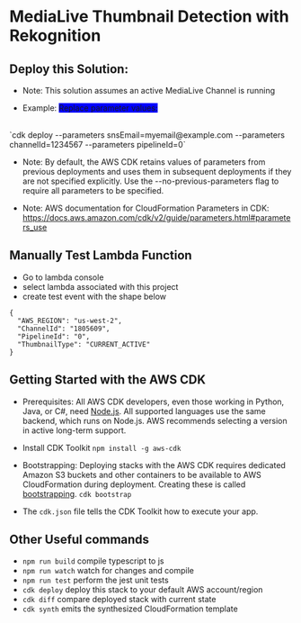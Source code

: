 # MediaLive Thumbnail Detection with Rekognition 


## Deploy this Solution:  
-  Note: This solution assumes an active MediaLive Channel is running 

* Example: <span style="background-color: blue">Replace parameter values: </span> 
<br>
    `cdk deploy --parameters snsEmail=myemail@example.com --parameters channelId=1234567  --parameters pipelineId=0`

- Note: By default, the AWS CDK retains values of parameters from previous deployments and uses them in subsequent deployments if they are not specified explicitly. Use the --no-previous-parameters flag to require all parameters to be specified.

- Note: AWS documentation for CloudFormation Parameters in CDK: https://docs.aws.amazon.com/cdk/v2/guide/parameters.html#parameters_use 

## Manually Test Lambda Function
- Go to lambda console 
- select lambda associated with this project 
- create test event with the shape below 

```
{
  "AWS_REGION": "us-west-2",
  "ChannelId": "1805609",   
  "PipelineId": "0",
  "ThumbnailType": "CURRENT_ACTIVE"
}
```

## Getting Started with the AWS CDK
- Prerequisites: All AWS CDK developers, even those working in Python, Java, or C#, need [Node.js](https://nodejs.org/en/download). All supported languages use the same backend, which runs on Node.js. AWS recommends selecting a version in active long-term support. 

- Install CDK Toolkit 
`npm install -g aws-cdk`

- Bootstrapping: Deploying stacks with the AWS CDK requires dedicated Amazon S3 buckets and other containers to be available to AWS CloudFormation during deployment. Creating these is called [bootstrapping](https://docs.aws.amazon.com/cdk/v2/guide/bootstrapping.html). 
`cdk bootstrap `

- The `cdk.json` file tells the CDK Toolkit how to execute your app.

## Other Useful commands

* `npm run build`   compile typescript to js
* `npm run watch`   watch for changes and compile
* `npm run test`    perform the jest unit tests
* `cdk deploy`      deploy this stack to your default AWS account/region
* `cdk diff`        compare deployed stack with current state
* `cdk synth`       emits the synthesized CloudFormation template